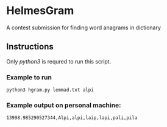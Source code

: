 # HelmesGram
A contest submission for finding word anagrams in dictionary


## Instructions

Only _python3_ is requred to run this script.

### Example to run
`python3 hgram.py lemmad.txt alpi`

### Example output on personal machine:
`13998.985290527344,Alpi,alpi,laip,lapi,pali,pila`
